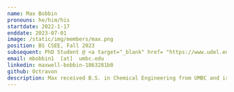 ```yaml
---
name: Max Bobbin
pronouns: he/him/his
startdate: 2022-1-17
enddate: 2023-07-01
image: /static/img/members/max.png
position: BS CSEE, Fall 2023
subsequent: PhD Student @ <a target="_blank" href= "https://www.udel.edu/">UD </a>
email: mbobbin1  [at]  umbc.edu
linkedin: maxwell-bobbin-1863281b0
github: Octravon
description: Max received B.S. in Chemical Engineering from UMBC and is currently pursuing his Ph.D at University of Delaware. He enjoys working with other people to tackle new fields of research and apply them to in the goal of making a better world. In his free time, Max enjoys playing DnD and reading.
---
```

